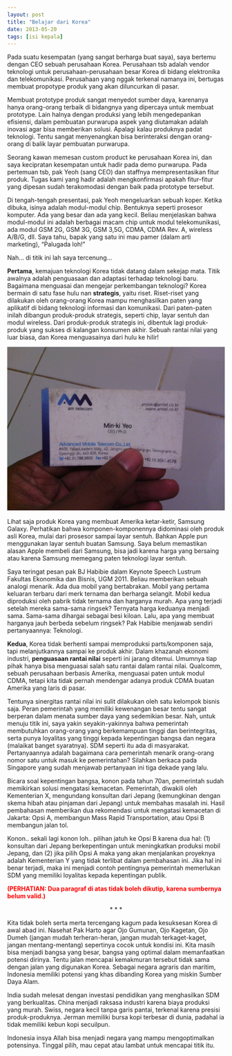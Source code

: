 ```yaml
---
layout: post
title: "Belajar dari Korea"
date: 2013-05-20 
tags: [isi kepala]
---
```


Pada suatu kesempatan (yang sangat berharga buat saya), saya bertemu dengan CEO sebuah perusahaan Korea. Perusahaan tsb adalah vendor teknologi untuk perusahaan-perusahaan besar Korea di bidang elektronika dan telekomunikasi. Perusahaan yang nggak terkenal namanya ini, bertugas membuat propotype produk yang akan diluncurkan di pasar.

Membuat prototype produk sangat menyedot sumber daya, karenanya hanya orang-orang terbaik di bidangnya yang dipercaya untuk membuat prototype. Lain halnya dengan produksi yang lebih mengedepankan efisiensi, dalam pembuatan purwarupa aspek yang diutamakan adalah inovasi agar bisa memberikan solusi. Apalagi kalau produknya padat teknologi. Tentu sangat menyenangkan bisa berinteraksi dengan orang-orang di balik layar pembuatan purwarupa.

Seorang kawan memesan custom product ke perusahaan Korea ini, dan saya kecipratan kesempatan untuk hadir pada  demo purwarupa.  Pada pertemuan tsb, pak Yeoh (sang CEO) dan staffnya mempresentasikan fitur produk. Tugas kami yang hadir adalah mengkonfirmasi apakah fitur-fitur yang dipesan sudah terakomodasi dengan baik pada prototype tersebut.

Di tengah-tengah presentasi, pak Yeoh mengeluarkan sebuah koper. Ketika dibuka, isinya adalah modul-modul chip. Bentuknya seperti prosesor komputer. Ada yang besar dan ada yang kecil. Beliau menjelaskan bahwa modul-modul ini adalah berbagai macam chip untuk modul telekomunikasi, ada modul GSM 2G, GSM 3G, GSM 3,5G, CDMA, CDMA Rev. A, wireless A/B/G, dll. Saya tahu, bapak yang satu ini mau pamer (dalam arti marketing), “Palugada loh!”

Nah… di titik ini lah saya tercenung…

**Pertama**, kemajuan teknologi Korea tidak datang dalam sekejap mata. Titik awalnya adalah penguasaan dan adaptasi terhadap teknologi baru. Bagaimana menguasai dan mengejar perkembangan teknologi? Korea bermain di satu fase hulu nan **strategis**, yaitu riset. Riset-riset yang dilakukan oleh orang-orang Korea mampu menghasilkan paten yang aplikatif di bidang teknologi informasi dan komunikasi. Dari paten-paten inilah dibangun produk-produk strategis, seperti chip, layar sentuh dan modul wireless. Dari produk-produk strategis ini, dibentuk lagi produk-produk yang sukses di kalangan konsumen akhir. Sebuah rantai nilai yang luar biasa, dan Korea menguasainya dari hulu ke hilir!

![kartu nama](https://raw.githubusercontent.com/BetaUliansyah/BetaUliansyah.github.io/master/img/kartu-nama.jpg)

Lihat saja produk Korea yang membuat Amerika ketar-ketir, Samsung Galaxy. Perhatikan bahwa komponen-komponennya didominasi oleh produk asli Korea, mulai dari prosesor sampai layar sentuh. Bahkan Apple pun menggunakan layar sentuh buatan Samsung. Saya belum memastikan alasan Apple membeli dari Samsung, bisa jadi karena harga yang bersaing atau karena Samsung memegang paten teknologi layar sentuh.

Saya teringat pesan pak BJ Habibie dalam Keynote Speech Lustrum Fakultas Ekonomika dan Bisnis, UGM 2011. Beliau memberikan sebuah analogi menarik. Ada dua mobil yang bertabrakan. Mobil yang pertama keluaran terbaru dari merk ternama dan berharga selangit. Mobil kedua diproduksi oleh pabrik tidak ternama dan harganya murah. Apa yang terjadi setelah mereka sama-sama ringsek? Ternyata harga keduanya menjadi sama. Sama-sama dihargai sebagai besi kiloan. Lalu, apa yang membuat harganya jauh berbeda sebelum ringsek? Pak Habibie menjawab sendiri pertanyaannya: Teknologi.

**Kedua**, Korea tidak berhenti sampai memproduksi parts/komponen saja, tapi melanjutkannya sampai ke produk akhir. Dalam khazanah ekonomi industri, **penguasaan rantai nilai** seperti ini jarang ditemui. Umumnya tiap pihak hanya bisa menguasai salah satu rantai dalam rantai nilai. Qualcomm, sebuah perusahaan berbasis Amerika, menguasai paten untuk modul CDMA, tetapi kita tidak pernah mendengar adanya produk CDMA buatan Amerika yang laris di pasar.

Tentunya sinergitas rantai nilai ini sulit dilakukan oleh satu kelompok bisnis saja. Peran pemerintah yang memiliki kewenangan besar tentu sangat berperan dalam menata sumber daya yang sedemikian besar. Nah, untuk menuju titik ini, saya yakin seyakin-yakinnya bahwa pemerintah membutuhkan orang-orang yang berkemampuan tinggi dan berintegritas, serta punya loyalitas yang tinggi kepada kepentingan bangsa dan negara (malaikat banget syaratnya). SDM seperti itu ada di masyarakat. Pertanyaannya adalah bagaimana cara pemerintah menarik orang-orang nomor satu untuk masuk ke pemerintahan? Silahkan berkaca pada Singapore yang sudah menjawab pertanyaan ini tiga dekade yang lalu.

Bicara soal kepentingan bangsa, konon pada tahun 70an, pemerintah sudah memikirkan solusi mengatasi kemacetan. Pemerintah, diwakili oleh Kementerian X, mengundang konsultan dari Jepang (kemungkinan dengan skema hibah atau pinjaman dari Jepang) untuk membahas masalah ini. Hasil pembahasan memberikan dua rekomendasi untuk mengatasi kemacetan di Jakarta: Opsi A, membangun Mass Rapid Transportation, atau Opsi B membangun jalan tol.

Konon.. sekali lagi konon loh.. pilihan jatuh ke Opsi B karena dua hal: (1) konsultan dari Jepang berkepentingan untuk meningkatkan produksi mobil Jepang, dan (2) jika pilih Opsi A maka yang akan menjalankan proyeknya adalah Kementerian Y yang tidak terlibat dalam pembahasan ini. Jika hal ini benar terjadi, maka ini menjadi contoh pentingnya pemerintah memerlukan SDM yang memiliki loyalitas kepada kepentingan publik.

<span style="color:red">**(PERHATIAN: Dua paragraf di atas tidak boleh dikutip, karena sumbernya belum valid.)**</span>

<p style="text-align: center;">* * *</p>

Kita tidak boleh serta merta tercengang kagum pada kesuksesan Korea di awal abad ini. Nasehat Pak Harto agar Ojo Gumunan, Ojo Kagetan,  Ojo Dumeh (jangan mudah terheran-heran, jangan mudah terkaget-kaget, jangan mentang-mentang) sepertinya cocok untuk kondisi ini. Kita masih bisa menjadi bangsa yang besar, bangsa yang optimal dalam memanfaatkan potensi dirinya. Tentu jalan mencapai kemakmuran tersebut tidak sama dengan jalan yang digunakan Korea. Sebagai negara agraris dan maritim, Indonesia memiliki potensi yang khas dibanding Korea yang miskin Sumber Daya Alam.

India sudah melesat dengan investasi pendidikan yang menghasilkan SDM yang berkualitas. China menjadi raksasa industri karena biaya produksi yang murah. Swiss, negara kecil tanpa garis pantai, terkenal karena presisi produk-produknya. Jerman memiliki bursa kopi terbesar di dunia, padahal ia tidak memiliki kebun kopi secuilpun.

Indonesia insya Allah bisa menjadi negara yang mampu mengoptimalkan potensinya. Tinggal pilih, mau cepat atau lambat untuk mencapai titik itu.
